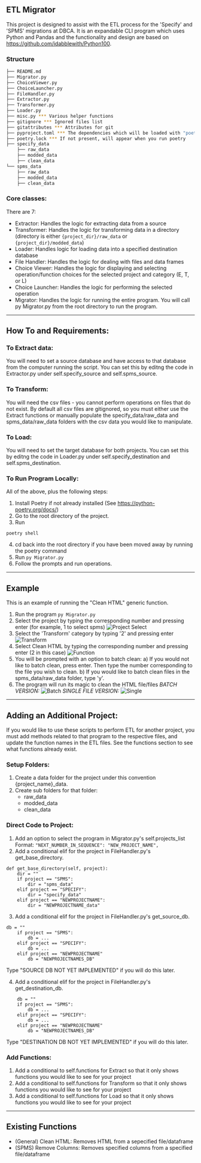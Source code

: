 ETL Migrator
-----
This project is designed to assist with the ETL process for the 'Specify' and 'SPMS' migrations at DBCA. It is an expandable CLI program which uses Python and Pandas and the functionality and design are based on https://github.com/idabblewith/Python100.


### Structure
  ```sh
  ├── README.md 
  ├── Migrator.py
  ├── ChoiceViewer.py 
  ├── ChoiceLauncher.py 
  ├── FileHandler.py 
  ├── Extractor.py 
  ├── Transformer.py 
  ├── Loader.py 
  ├── misc.py *** Various helper functions
  ├── gitignore *** Ignored files list
  ├── gitattributes *** Attributes for git
  ├── pyproject.toml *** The dependencies which will be loaded with "poetry shell"
  ├── poetry.lock *** If not present, will appear when you run poetry
  ├── specify_data
      ├── raw_data
      ├── modded_data
      ├── clean_data
  └── spms_data
      ├── raw_data
      ├── modded_data
      ├── clean_data
  ```


### Core classes:
There are 7:
* Extractor: Handles the logic for extracting data from a source
* Transformer: Handles the logic for transforming data in a directory
(directory is either `{project_dir}/raw_data` or `{project_dir}/modded_data`)
* Loader: Handles logic for loading data into a specified destination database
* File Handler: Handles the logic for dealing with files and data frames
* Choice Viewer: Handles the logic for displaying and selecting operation/function choices for the selected project and category (E, T, or L)
* Choice Launcher: Handles the logic for performing the selected operation
* Migrator: Handles the logic for running the entire program. You will call
py Migrator.py from the root directory to run the program.


---

## How To and Requirements:


### To Extract data: 
You will need to set a source database and have access to that database from the computer running the script. You can set this by editng the code in Extractor.py under self.specify_source and self.spms_source.

### To Transform: 
You will need the csv files - you cannot perform operations on files that do not exist. By default all csv files are gitignored, so you must either use the Extract functions or manually populate the specify_data/raw_data and spms_data/raw_data folders with the csv data you would like to manipulate.

### To Load: 
You will need to set the target database for both projects. You can set this by editng the code in Loader.py under self.specify_destination and self.spms_destination.

### To Run Program Locally: 
All of the above, plus the following steps:
1) Install Poetry if not already installed (See https://python-poetry.org/docs/)
2) Go to the root directory of the project.
3) Run 
```
poetry shell
```
4) cd back into the root directory if you have been moved away by running the poetry command
5) Run 
```py Migrator.py```
6) Follow the prompts and run operations.


---

## Example

This is an example of running the "Clean HTML" generic function.

1) Run the program 
```py Migrator.py```
2) Select the project by typing the corresponding number and pressing enter (for example, 1 to select spms)
![Project Select](https://github.com/idabblewith/ETL-Migrator/blob/main/media/select_program.png?raw=true)
3) Select the 'Transform' category by typing '2' and pressing enter
![Transform](https://github.com/idabblewith/ETL-Migrator/blob/main/media/select_operation.png?raw=true)
4) Select Clean HTML by typing the corresponding number and pressing enter (2 in this case)
![Function](https://github.com/idabblewith/ETL-Migrator/blob/main/media/select_function.png?raw=true)
5) You will be prompted with an option to batch clean:
    a) If you would not like to batch clean, press enter. Then type the number corresponding to the file you wish to clean.
    b) If you would like to batch clean files in the spms_data/raw_data folder, type 'y'.
6) The program will run its magic to clean the HTML file/files
*BATCH VERSION:*
![Batch](https://github.com/idabblewith/ETL-Migrator/blob/main/media/batch_clean.png?raw=true)
*SINGLE FILE VERSION:*
![Single](https://github.com/idabblewith/ETL-Migrator/blob/main/media/single_clean.png?raw=true)


---

## Adding an Additional Project:


If you would like to use these scripts to perform ETL for another project, you must 
add methods related to that program to the respective files, and update the function names in the ETL files. See the functions section to see what functions already exist.

### Setup Folders:
1) Create a data folder for the project under this convention {project_name}_data.
2) Create sub folders for that folder:
    - raw_data
    - modded_data
    - clean_data

### Direct Code to Project:
1) Add an option to select the program in Migrator.py's self.projects_list
Format:
```"NEXT_NUMBER_IN_SEQUENCE": "NEW_PROJECT_NAME",```
2) Add a conditional elif for the project in FileHandler.py's get_base_directory.
```
def get_base_directory(self, project):
    dir = ""
    if project == "SPMS":
        dir = "spms_data"
    elif project == "SPECIFY":
        dir = "specify_data"
    elif project == "NEWPROJECTNAME":
        dir = "NEWPROJECTNAME_data"
```
3) Add a conditional elif for the project in FileHandler.py's get_source_db.
```
db = ""
    if project == "SPMS":
        db = ...
    elif project == "SPECIFY":
        db = ...
    elif project == "NEWPROJECTNAME"
        db = "NEWPROJECTNAMES_DB"
```

Type "SOURCE DB NOT YET IMPLEMENTED" if you will do this later.

4) Add a conditional elif for the project in FileHandler.py's get_destination_db.
```
    db = ""
    if project == "SPMS":
        db = ...
    elif project == "SPECIFY":
        db = ...
    elif project == "NEWPROJECTNAME"
        db = "NEWPROJECTNAMES_DB"

```

Type "DESTINATION DB NOT YET IMPLEMENTED" if you will do this later.


### Add Functions:
1) Add a conditional to self.functions for Extract so that it only shows functions you would like to see for your project
2) Add a conditional to self.functions for Transform so that it only shows functions you would like to see for your project
3) Add a conditional to self.functions for Load so that it only shows functions you would like to see for your project


---

## Existing Functions


* (General) Clean HTML: Removes HTML from a sepecified file/dataframe
* (SPMS) Remove Columns: Removes specified columns from a specified file/dataframe